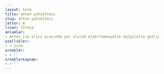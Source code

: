 ```yaml
---
layout: term
title: anten yükselteci
slug: anten-yukselteci
letter: A
lisan: Türkçe
anlamlar:
- Anten ile alıcı arasında yer alarak elektromanyetik dalgaların genliğini yükselten, cihazın çekim gücünü artıran araç
ozellikler:
- - isim
ornekler:
- - ''
orneklerkaynak:
- - ''
---
```

